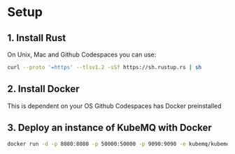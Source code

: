 # Setup

## 1. Install Rust

On Unix, Mac and Github Codespaces you can use:

```bash
curl --proto '=https' --tlsv1.2 -sSf https://sh.rustup.rs | sh
```

## 2. Install Docker

This is dependent on your OS
Github Codespaces has Docker preinstalled

## 3. Deploy an instance of KubeMQ with Docker

```bash
docker run -d -p 8080:8080 -p 50000:50000 -p 9090:9090 -e kubemq/kubemq
```

